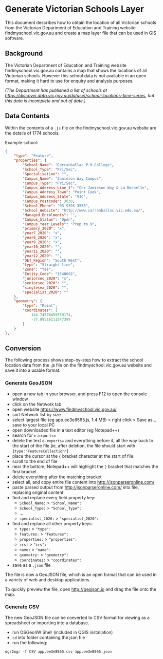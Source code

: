 # Generate Victorian Schools Layer

This document describes how to obtain the location of all Victorian schools from the Victorian Department of Education and Training website findmyschool.vic.gov.au and create a map layer file that can be used in GIS software.

## Background

The Victorian Department of Education and Training website findmyschool.vic.gov.au contains a map that shows the locations of all Victorian schools. However this school data is not available in an open format, making it hard to use for enquiry and analysis purposes.

*(The Department has published a list of schools at https://discover.data.vic.gov.au/dataset/school-locations-time-series, but this data is incomplete and out of date.)*

## Data Contents

Within the contents of a `.js` file on the findmyschool.vic.gov.au website are the details of 1774 schools.

Example school:

```json
{
    "type": "Feature",
    "properties": {
        "School_Name": "Carranballac P-9 College",
        "School_Type": "Pri/Sec",
        "Specialisation": "",
        "Campus_Name": "Jamieson Way Campus",
        "Campus_Type": "Pri/Sec",
        "Campus_Address_Line_1": "Cnr Jamieson Way & La Rochelle",
        "Campus_Address_Town": "Point Cook",
        "Campus_Address_State": "VIC",
        "Campus_Postcode": 3030,
        "School_Phone": "03 9395 3533",
        "School_Website": "http://www.carranballac.vic.edu.au/",
        "Managed_Enrolments": "",
        "Campus_Status": "Open",
        "Campus_Year_Levels": "Prep to 9",
        "primary_2020": "x",
        "year7_2020": "x",
        "year8_2020": "x",
        "year9_2020": "x",
        "year10_2020": "",
        "year11_2020": "",
        "year12_2020": "",
        "DET_Region": "South West",
        "type": "Straight line",
        "Zone": "Yes",
        "Entity_Code": "1548602",
        "juniorsec_2020": "x",
        "seniorsec_2020": "",
        "singlesex_2020": "",
        "specialist_2020": ""
    },
    "geometry": {
        "type": "Point",
        "coordinates": [
            144.74576459559174,
            -37.89516211547399
        ]
    }
},
```

## Conversion

The following process shows step-by-step how to extract the school location data from the .js file on the findmyschool.vic.gov.au website and save it into a usable format.

### Generate GeoJSON

* open a new tab in your browser, and press F12 to open the console window
* click on the Network tab
* open website https://www.findmyschool.vic.gov.au/
* sort Network list by size
* select largest file (eg app.ee3e8565.js, 1.4 MB) > right click > Save as... save to your local PC
* open downloaded file in a text editor (eg Notepad++)
* search for `e.exports=`
* delete the text `e.exports=` and everything before it, all the way back to the start of the file (ie, after deletion, the file should start with `{type:"FeatureCollection"`)
* place the cursor at the `{` bracket character at the start of file
* scroll to the end of file
* near the bottom, Notepad++ will highlight the `}` bracket that matches the first bracket
* delete everything after the matching bracket
* select all, and copy entire file content into http://jsonparseronline.com/
* paste parsed output from http://jsonparseronline.com/ into file, replacing original content
* find and replace every field property key:
  * `School_Name:` > `"School_Name":`
  * `School_Type:` > `"School_Type":`
  * ...
  * `specialist_2020:` > `"specialist_2020":`
* find and replace all other property keys:
  * `type:` > `"type":`
  * `features:` > `"features":`
  * `properties:` > `"properties":`
  * `crs:` > `"crs":`
  * `name:` > `"name":`
  * `geometry:` > `"geometry":`
  * `coordinates:` > `"coordinates":`
* save as a `.json` file

The file is now a GeoJSON file, which is an open format that can be used in a variety of web and desktop applications.

To quickly preview the file, open http://geojson.io and drag the file onto the map.

### Generate CSV

The new GeoJSON file can be converted to CSV format for viewing as a spreadsheet or importing into a database.

* run OSGeo4W Shell (included in QGIS installation)
* `cd` into folder containing the json file
* run the following:

```
ogr2ogr -f CSV app.ee3e8565.csv app.ee3e8565.json
```